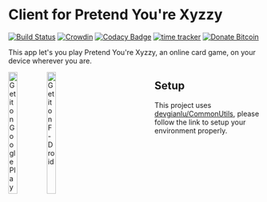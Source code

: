 # Client for Pretend You're Xyzzy

[![Build Status](https://travis-ci.com/devgianlu/PretendYoureXyzzyAndroid.svg?branch=master)](https://travis-ci.com/devgianlu/PretendYoureXyzzyAndroid)
[![Crowdin](https://badges.crowdin.net/pretend-youre-xyzzy-android/localized.svg)](https://crowdin.com/project/pretend-youre-xyzzy-android)
[![Codacy Badge](https://api.codacy.com/project/badge/Grade/c7c1308babb841b89beb2adc969c3ef8)](https://www.codacy.com/manual/devgianlu/PretendYoureXyzzyAndroid?utm_source=github.com&amp;utm_medium=referral&amp;utm_content=devgianlu/PretendYoureXyzzyAndroid&amp;utm_campaign=Badge_Grade)
[![time tracker](https://wakatime.com/badge/github/devgianlu/PretendYoureXyzzyAndroid.svg)](https://wakatime.com/badge/github/devgianlu/PretendYoureXyzzyAndroid)
[![Donate Bitcoin](https://img.shields.io/badge/donate-bitcoin-orange.svg)](https://gianlu.xyz/donate/)

This app let's you play Pretend You're Xyzzy, an online card game, on your device wherever you are.

<div style='float:left'>
<a href='https://play.google.com/store/apps/details?id=com.gianlu.pretendyourexyzzy&pcampaignid=MKT-Other-global-all-co-prtnr-py-PartBadge-Mar2515-1'><img alt='Get it on Google Play' src='https://play.google.com/intl/en_us/badges/images/generic/en_badge_web_generic.png' width='25%' /></a>
<a href='https://f-droid.org/app/com.gianlu.pretendyourexyzzy'><img src='https://f-droid.org/badge/get-it-on.png' alt='Get it on F-Droid' width='25%' /></a>
</div>

## Setup
This project uses [devgianlu/CommonUtils](https://github.com/devgianlu/CommonUtils), please follow the link to setup your environment properly.

